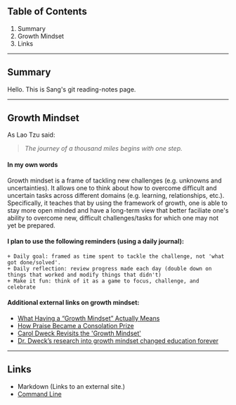 ## Table of Contents
1. Summary
2. Growth Mindset
3. Links
************************
## Summary
Hello. This is Sang's git reading-notes page. 
************************
## Growth Mindset
As Lao Tzu said:
>*The journey of a thousand miles begins with one step.*

#### In my own words
Growth mindset is a frame of tackling new challenges (e.g. unknowns and uncertainties). It allows one to think about how to overcome difficult and uncertain tasks across different domains (e.g. learning, relationships, etc.). Specifically, it teaches that by using the framework of growth, one is able to stay more open minded and have a long-term view that better faciliate one's ability to overcome new, difficult challenges/tasks for which one may not yet be prepared.

#### I plan to use the following reminders (using a daily journal):
```
+ Daily goal: framed as time spent to tackle the challenge, not 'what got done/solved'.
+ Daily reflection: review progress made each day (double down on things that worked and modify things that didn't)
+ Make it fun: think of it as a game to focus, challenge, and celebrate
```
#### Additional external links on growth mindset:
* [What Having a “Growth Mindset” Actually Means](https://hbr.org/2016/01/what-having-a-growth-mindset-actually-means)
* [How Praise Became a Consolation Prize](https://www.theatlantic.com/education/archive/2016/12/how-praise-became-a-consolation-prize/510845/)
* [Carol Dweck Revisits the 'Growth Mindset'](https://www.edweek.org/ew/articles/2015/09/23/carol-dweck-revisits-the-growth-mindset.html)
* [Dr. Dweck’s research into growth mindset changed education forever](https://www.mindsetworks.com/science/)
*************************
## Links
+ Markdown (Links to an external site.)
+ [Command Line](https://github.com/sangmlee76/reading-notes/blob/main/commandline.md)

